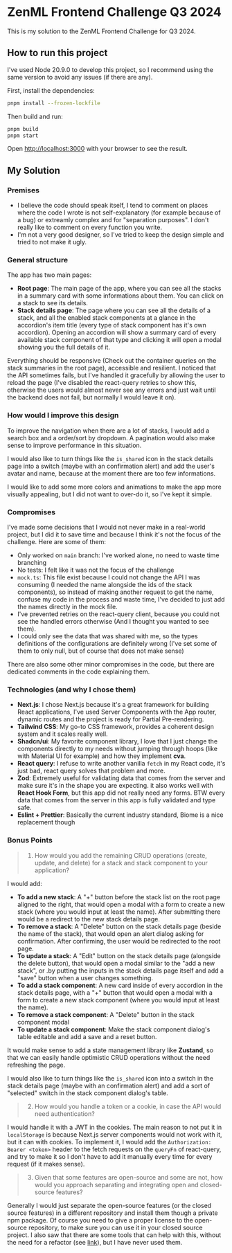 # ZenML Frontend Challenge Q3 2024

This is my solution to the ZenML Frontend Challenge for Q3 2024.

## How to run this project

I've used Node 20.9.0 to develop this project, so I recommend using the same version to avoid any issues (if there are any).

First, install the dependencies:

```bash
pnpm install --frozen-lockfile
```

Then build and run:

```bash
pnpm build
pnpm start
```

Open [http://localhost:3000](http://localhost:3000) with your browser to see the result.

## My Solution

### Premises

- I believe the code should speak itself, I tend to comment on places where the code I wrote is not self-explanatory (for example because of a bug) or extreamly complex and for "separation purposes". I don't really like to comment on every function you write.
- I'm not a very good designer, so I've tried to keep the design simple and tried to not make it ugly.

### General structure

The app has two main pages:

- **Root page**: The main page of the app, where you can see all the stacks in a summary card with some informations about them. You can click on a stack to see its details.
- **Stack details page**: The page where you can see all the details of a stack, and all the enabled stack components at a glance in the accordion's item title (every type of stack component has it's own accordion). Opening an accordion will show a summary card of every available stack component of that type and clicking it will open a modal showing you the full details of it.

Everything should be responsive (Check out the container queries on the stack summaries in the root page), accessible and resilient. I noticed that the API sometimes fails, but I've handled it gracefully by allowing the user to reload the page (I've disabled the react-query retries to show this, otherwise the users would almost never see any errors and just wait until the backend does not fail, but normally I would leave it on).

### How would I improve this design

To improve the navigation when there are a lot of stacks, I would add a search box and a order/sort by dropdown. A pagination would also make sense to improve performance in this situation.

I would also like to turn things like the `is_shared` icon in the stack details page into a switch (maybe with an confirmation alert) and add the user's avatar and name, because at the moment there are too few informations.

I would like to add some more colors and animations to make the app more visually appealing, but I did not want to over-do it, so I've kept it simple.

### Compromises

I've made some decisions that I would not never make in a real-world project, but I did it to save time and because I think it's not the focus of the challenge. Here are some of them:

- Only worked on `main` branch: I've worked alone, no need to waste time branching
- No tests: I felt like it was not the focus of the challenge
- `mock.ts`: This file exist because I could not change the API I was consuming (I needed the name alongside the ids of the stack components), so instead of making another request to get the name, confuse my code in the process and waste time, I've decided to just add the names directly in the mock file.
- I've prevented retries on the react-query client, because you could not see the handled errors otherwise (And I thought you wanted to see them).
- I could only see the data that was shared with me, so the types definitions of the configurations are definitely wrong (I've set some of them to only null, but of course that does not make sense)

There are also some other minor compromises in the code, but there are dedicated comments in the code explaining them.

### Technologies (and why I chose them)

- **Next.js**: I chose Next.js because it's a great framework for building React applications, I've used Server Components with the App router, dynamic routes and the project is ready for Partial Pre-rendering.
- **Tailwind CSS**: My go-to CSS framework, provides a coherent design system and it scales really well.
- **Shadcn/ui**: My favorite component library, I love that I just change the components directly to my needs without jumping through hoops (like with Material UI for example) and how they implement **cva**.
- **React query**: I refuse to write another vanilla `fetch` in my React code, it's just bad, react query solves that problem and more.
- **Zod**: Extremely useful for validating data that comes from the server and make sure it's in the shape you are expecting. it also works well with **React Hook Form**, but this app did not really need any forms. BTW every data that comes from the server in this app is fully validated and type safe.
- **Eslint + Prettier**: Basically the current industry standard, Biome is a nice replacement though

### Bonus Points

> 1. How would you add the remaining CRUD operations (create, update, and delete) for a stack and stack component to your application?

I would add:

- **To add a new stack**: A "+" button before the stack list on the root page aligned to the right, that would open a modal with a form to create a new stack (where you would input at least the name). After submitting there would be a redirect to the new stack details page.
- **To remove a stack**: A "Delete" button on the stack details page (beside the name of the stack), that would open an alert dialog asking for confirmation. After confirming, the user would be redirected to the root page.
- **To update a stack**: A "Edit" button on the stack details page (alongside the delete button), that would open a modal similar to the "add a new stack", or .by putting the inputs in the stack details page itself and add a "save" button when a user changes something.
- **To add a stack component**: A new card inside of every accordion in the stack details page, with a "+" button that would open a modal with a form to create a new stack component (where you would input at least the name).
- **To remove a stack component**: A "Delete" button in the stack component modal
- **To update a stack component**: Make the stack component dialog's table editable and add a save and a reset button.

It would make sense to add a state management library like **Zustand**, so that we can easily handle optimistic CRUD operations without the need refreshing the page.

I would also like to turn things like the `is_shared` icon into a switch in the stack details page (maybe with an confirmation alert) and add a sort of "selected" switch in the stack component dialog's table.

> 2. How would you handle a token or a cookie, in case the API would need authentication?

I would handle it with a JWT in the cookies. The main reason to not put it in `localStorage` is because Next.js server components would not work with it, but it can with cookies. To implement it, I would add the `Authorization: Bearer <token>` header to the fetch requests on the `queryFn` of react-query, and try to make it so I don't have to add it manually every time for every request (if it makes sense).

> 3. Given that some features are open-source and some are not, how would you approach separating and integrating open and closed-source features?

Generally I would just separate the open-source features (or the closed source features) in a different repository and install them though a private npm package. Of course you need to give a proper license to the open-source repository, to make sure you can use it in your closed source project. I also saw that there are some tools that can help with this, without the need for a refactor (see [link](https://blog.bitsrc.io/how-to-open-source-parts-of-your-private-project-with-bit-113cc2e1af9c)), but I have never used them.
